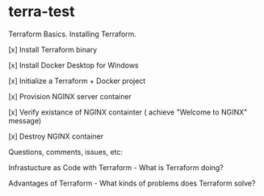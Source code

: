# terra-test
Terraform Basics. Installing Terraform.

[x] Install Terraform binary

[x] Install Docker Desktop for Windows

[x] Initialize a Terraform + Docker project

[x] Provision NGINX server container

[x] Verify existance of NGINX containter ( achieve "Welcome to NGINX" message)

[x] Destroy NGINX container

Questions, comments, issues, etc:

Infrastucture as Code with Terraform - What is Terraform doing?

Advantages of Terraform - What kinds of problems does Terraform solve?
